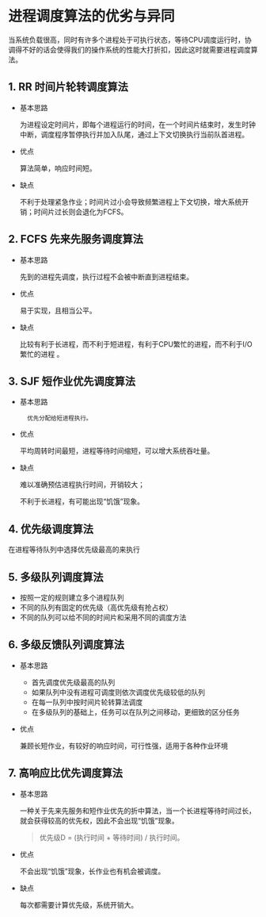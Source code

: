 # 进程调度算法的优劣与异同

当系统负载很高，同时有许多个进程处于可执行状态，等待CPU调度运行时，协调得不好的话会使得我们的操作系统的性能大打折扣，因此这时就需要进程调度算法。

## 1. RR 时间片轮转调度算法

- 基本思路

  为进程设定时间片，即每个进程运行的时间，在一个时间片结束时，发生时钟中断，调度程序暂停执行并加入队尾，通过上下文切换执行当前队首进程。

- 优点

  算法简单，响应时间短。

- 缺点

  不利于处理紧急作业；时间片过小会导致频繁进程上下文切换，增大系统开销；时间片过长则会退化为FCFS。

## 2. FCFS 先来先服务调度算法

- 基本思路

  先到的进程先调度，执行过程不会被中断直到进程结束。

- 优点

  易于实现，且相当公平。

- 缺点

  比较有利于长进程，而不利于短进程，有利于CPU繁忙的进程，而不利于I/O 繁忙的进程 。

## 3. SJF 短作业优先调度算法

- 基本思路

  ```
    优先分配给短进程执行。 
  ```

- 优点

  平均周转时间最短，进程等待时间缩短，可以增大系统吞吐量。

- 缺点

  难以准确预估进程执行时间，开销较大；

  不利于长进程，有可能出现“饥饿”现象。

## 4. 优先级调度算法

在进程等待队列中选择优先级最高的来执行

## 5. 多级队列调度算法

- 按照一定的规则建立多个进程队列
- 不同的队列有固定的优先级（高优先级有抢占权）
- 不同的队列可以给不同的时间片和采用不同的调度方法

## 6. 多级反馈队列调度算法

- 基本思路

  - 首先调度优先级最高的队列
  - 如果队列中没有进程可调度则依次调度优先级较低的队列
  - 在每一队列中按时间片轮转算法调度
  - 在多级队列的基础上，任务可以在队列之间移动，更细致的区分任务

- 优点

  兼顾长短作业，有较好的响应时间，可行性强，适用于各种作业环境

## 7. 高响应比优先调度算法

- 基本思路

  一种关于先来先服务和短作业优先的折中算法，当一个长进程等待时间过长，就会获得较高的优先权，因此不会出现“饥饿”现象。

  > 优先级D = (执行时间 + 等待时间) / 执行时间。

- 优点

  不会出现“饥饿”现象，长作业也有机会被调度。

- 缺点

  每次都需要计算优先级，系统开销大。